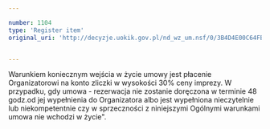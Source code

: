 ```yaml
---

number: 1104
type: 'Register item'
original_uri: 'http://decyzje.uokik.gov.pl/nd_wz_um.nsf/0/3B4D4E00C64FB97BC12572DD003297FC?OpenDocument'


---
```


Warunkiem koniecznym wejścia w życie umowy jest płacenie Organizatorowi na konto zliczki w wysokości 30% ceny imprezy. W przypadku, gdy umowa - rezerwacja nie zostanie doręczona w terminie 48 godz.od jej wypełnienia do Organizatora albo jest wypełniona nieczytelnie lub niekompetentnie czy w sprzeczności z niniejszymi Ogólnymi warunkami umowa nie wchodzi w życie".
